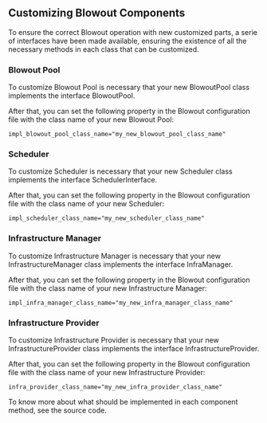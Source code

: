 ## Customizing Blowout Components
To ensure the correct Blowout operation with new customized parts, a serie of interfaces have been made available, ensuring the existence of all the necessary methods in each class that can be customized.

### Blowout Pool
To customize Blowout Pool is necessary that your new BlowoutPool class implements the interface BlowoutPool.

After that, you can set the following property in the Blowout configuration file with the class name of your new Blowout Pool:

	impl_blowout_pool_class_name="my_new_blowout_pool_class_name"

### Scheduler
To customize Scheduler is necessary that your new Scheduler class implements the interface SchedulerInterface.

After that, you can set the following property in the Blowout configuration file with the class name of your new Scheduler:

	impl_scheduler_class_name="my_new_scheduler_class_name"

### Infrastructure Manager
To customize Infrastructure Manager is necessary that your new InfrastructureManager class implements the interface InfraManager.

After that, you can set the following property in the Blowout configuration file with the class name of your new Infrastructure Manager:

	impl_infra_manager_class_name="my_new_infra_manager_class_name"

### Infrastructure Provider
To customize Infrastructure Provider is necessary that your new InfrastructureProvider class implements the interface InfrastructureProvider.

After that, you can set the following property in the Blowout configuration file with the class name of your new Infrastructure Provider:

	infra_provider_class_name="my_new_infra_provider_class_name"

To know more about what should be implemented in each component method, see the source code.
